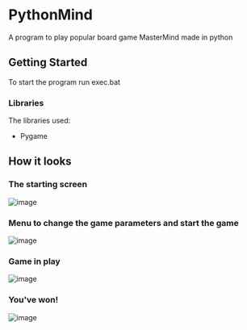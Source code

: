 # PythonMind

A program to play popular board game MasterMind made in python

## Getting Started
To start the program run exec.bat

### Libraries

The libraries used:

* Pygame


## How it looks
### The starting screen
![image](https://user-images.githubusercontent.com/113112403/202402079-11b08a62-b8e5-4318-98fb-306b034dcaa3.png)

### Menu to change the game parameters and start the game
![image](https://user-images.githubusercontent.com/113112403/202402203-33df5925-7874-4f8a-8dc8-d1224b047cbc.png)

### Game in play
![image](https://user-images.githubusercontent.com/113112403/202402343-bf360688-b545-4e19-9b41-ca3fe4fa690f.png)

### You've won!
![image](https://user-images.githubusercontent.com/113112403/202402869-6f9d1c57-1abb-4a4f-920f-66768c043d19.png)
